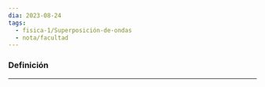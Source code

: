 ```yaml
---
dia: 2023-08-24
tags:
  - fisica-1/Superposición-de-ondas
  - nota/facultad
---
```

### Definición
---

